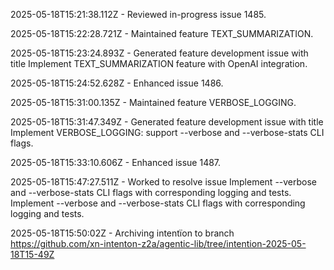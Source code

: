 2025-05-18T15:21:38.112Z - Reviewed in-progress issue 1485.

2025-05-18T15:22:28.721Z - Maintained feature TEXT_SUMMARIZATION.

2025-05-18T15:23:24.893Z - Generated feature development issue with title Implement TEXT_SUMMARIZATION feature with OpenAI integration.

2025-05-18T15:24:52.628Z - Enhanced issue 1486.

2025-05-18T15:31:00.135Z - Maintained feature VERBOSE_LOGGING.

2025-05-18T15:31:47.349Z - Generated feature development issue with title Implement VERBOSE_LOGGING: support --verbose and --verbose-stats CLI flags.

2025-05-18T15:33:10.606Z - Enhanced issue 1487.

2025-05-18T15:47:27.511Z - Worked to resolve issue Implement --verbose and --verbose-stats CLI flags with corresponding logging and tests. Implement --verbose and --verbose-stats CLI flags with corresponding logging and tests.

2025-05-18T15:50:02Z - Archiving intentïon to branch https://github.com/xn-intenton-z2a/agentic-lib/tree/intention-2025-05-18T15-49Z

